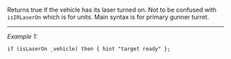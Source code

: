 Returns true if the vehicle has its laser turned on. Not to be confused with `isIRLaserOn` which is for units. Main syntax is for primary gunner turret.


---
*Example 1:*
```sqf
if (isLaserOn _vehicle) then { hint "target ready" };
```